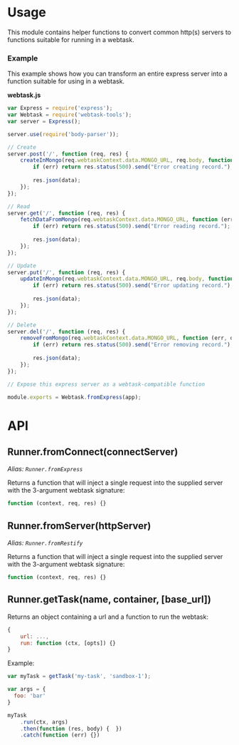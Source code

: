 # Usage

This module contains helper functions to convert common http(s) servers
to functions suitable for running in a webtask.

### Example

This example shows how you can transform an entire express server into a
function suitable for using in a webtask.

**webtask.js**

```javascript
var Express = require('express');
var Webtask = require('webtask-tools');
var server = Express();

server.use(require('body-parser'));

// Create
server.post('/', function (req, res) {
    createInMongo(req.webtaskContext.data.MONGO_URL, req.body, function (err, data) {
        if (err) return res.status(500).send("Error creating record.");
        
        res.json(data);
    });
});

// Read
server.get('/', function (req, res) {
    fetchDataFromMongo(req.webtaskContext.data.MONGO_URL, function (err, data) {
        if (err) return res.status(500).send("Error reading record.");
        
        res.json(data);
    });
});

// Update
server.put('/', function (req, res) {
    updateInMongo(req.webtaskContext.data.MONGO_URL, req.body, function (err, data) {
        if (err) return res.status(500).send("Error updating record.");
        
        res.json(data);
    });
});

// Delete
server.del('/', function (req, res) {
    removeFromMongo(req.webtaskContext.data.MONGO_URL, function (err, data) {
        if (err) return res.status(500).send("Error removing record.");
        
        res.json(data);
    });
});

// Expose this express server as a webtask-compatible function

module.exports = Webtask.fromExpress(app);
```

# API

## Runner.fromConnect(connectServer)

*Alias: `Runner.fromExpress`*

Returns a function that will inject a single request into the supplied server
with the 3-argument webtask signature:

```javascript
function (context, req, res) {}
```


## Runner.fromServer(httpServer)

*Alias: `Runner.fromRestify`*

Returns a function that will inject a single request into the supplied server
with the 3-argument webtask signature:

```javascript
function (context, req, res) {}
```

## Runner.getTask(name, container, [base_url])

Returns an object containing a url and a function to run the webtask:

```javascript
{
    url: ...,
    run: function (ctx, [opts]) {}
}
```

Example:

```javascript
var myTask = getTask('my-task', 'sandbox-1');

var args = {
  foo: 'bar'
}

myTask
    .run(ctx, args)
    .then(function (res, body) {  })
    .catch(function (err) {})
```
